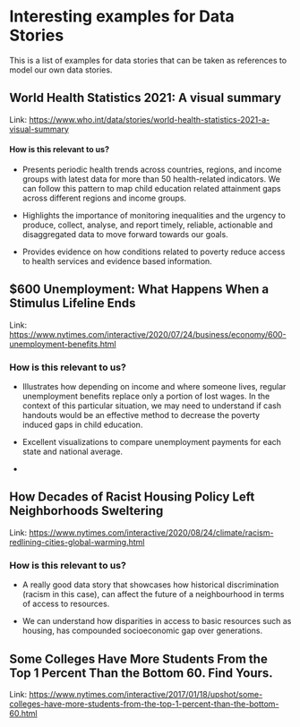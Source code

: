 # Interesting examples for Data Stories

This is a list of examples for data stories that can be taken as references to model our own data stories.

## World Health Statistics 2021: A visual summary
Link: https://www.who.int/data/stories/world-health-statistics-2021-a-visual-summary

#### How is this relevant to us?
- Presents periodic health trends across countries, regions, and income groups with latest data for more than 50 health-related indicators. We can follow this pattern to map child education related attainment gaps across different regions and income groups.

- Highlights the importance of monitoring inequalities and the urgency to produce, collect, analyse, and report timely, reliable, actionable and disaggregated data to move forward towards our goals.

- Provides evidence on how conditions related to poverty reduce access to health services and evidence based information.


## $600 Unemployment: What Happens When a Stimulus Lifeline Ends
Link: https://www.nytimes.com/interactive/2020/07/24/business/economy/600-unemployment-benefits.html

### How is this relevant to us?
- Illustrates how depending on income and where someone lives, regular unemployment benefits replace only a portion of lost wages. In the context of this particular situation, we may need to understand if cash handouts would be an effective method to decrease the poverty induced gaps in child education.

- Excellent visualizations to compare unemployment payments for each state and national average.

- 


## How Decades of Racist Housing Policy Left Neighborhoods Sweltering
Link: https://www.nytimes.com/interactive/2020/08/24/climate/racism-redlining-cities-global-warming.html

### How is this relevant to us?
- A really good data story that showcases how historical discrimination (racism in this case), can affect the future of a neighbourhood in terms of access to resources.

- We can understand how disparities in access to basic resources such as housing, has compounded socioeconomic gap over generations.


## Some Colleges Have More Students From the Top 1 Percent Than the Bottom 60. Find Yours.
Link: https://www.nytimes.com/interactive/2017/01/18/upshot/some-colleges-have-more-students-from-the-top-1-percent-than-the-bottom-60.html